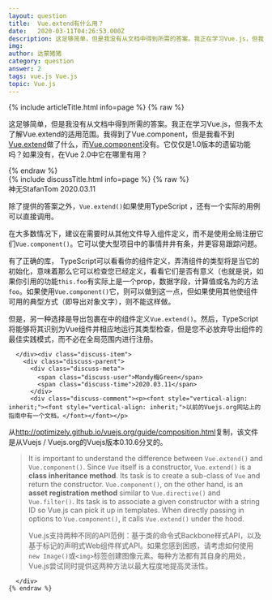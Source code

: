 ```yaml
---
layout: question
title:  Vue.extend有什么用？
date:   2020-03-11T04:26:53.000Z
description: 这足够简单，但是我没有从文档中得到所需的答案。我正在学习Vue.js，但我不太了解Vue.extend的适用范围。我得到了Vue.component，但是...
img: 
author: 达蒙猪猪
category: question
answer: 2
tags: vue.js Vue.js
topic: Vue.js
---
```

<div class="article-root">
  <div class="article">
    {% include articleTitle.html info=page %}
    {% raw %}
    <div class="article-content"><p><font style="vertical-align: inherit;"><font style="vertical-align: inherit;">这足够简单，但是我没有从文档中得到所需的答案。</font><font style="vertical-align: inherit;">我正在学习Vue.js，但我不太了解Vue.extend的适用范围。我得到了Vue.component，但是我看不到</font></font><a href="https://vuejs.org/v2/api/#Vue-extend" rel="noreferrer"><font style="vertical-align: inherit;"><font style="vertical-align: inherit;">Vue.extend</font></font></a><font style="vertical-align: inherit;"><font style="vertical-align: inherit;">做了</font><font style="vertical-align: inherit;">什么</font><font style="vertical-align: inherit;">，而</font></font><a href="https://vuejs.org/v2/api/#Vue-component" rel="noreferrer"><font style="vertical-align: inherit;"><font style="vertical-align: inherit;">Vue.component</font></font></a><font style="vertical-align: inherit;"><font style="vertical-align: inherit;">没有。</font><font style="vertical-align: inherit;">它仅仅是1.0版本的遗留功能吗？</font><font style="vertical-align: inherit;">如果没有，在Vue 2.0中它在哪里有用？</font></font></p></div>
    {% endraw %}
  </div>

  <div class="discuss-wrapper">
    {% include discussTitle.html info=page %}
    {% raw %}
    <div class="discuss-item">
        <div class="discuss-parent">
          <div class="discuss-meta">
            <span class="discuss-user">神无StafanTom</span>
            <span class="discuss-time">2020.03.11</span>
          </div>
          <div class="discuss-comment"><p><font style="vertical-align: inherit;"><font style="vertical-align: inherit;">除了提供的答案之外，</font></font><code>Vue.extend()</code><font style="vertical-align: inherit;"><font style="vertical-align: inherit;">如果使用TypeScript </font><font style="vertical-align: inherit;">，还有一个实际的用例可以</font><font style="vertical-align: inherit;">直接</font><font style="vertical-align: inherit;">调用</font><font style="vertical-align: inherit;">。</font></font></p>

<p><font style="vertical-align: inherit;"><font style="vertical-align: inherit;">在大多数情况下，建议在需要时从其他文件导入组件定义，而不是使用全局注册它们</font></font><code>Vue.component()</code><font style="vertical-align: inherit;"><font style="vertical-align: inherit;">。</font><font style="vertical-align: inherit;">它可以使大型项目中的事情井井有条，并更容易跟踪问题。</font></font></p>

<p><font style="vertical-align: inherit;"><font style="vertical-align: inherit;">有了正确的库， TypeScript可以看看你的组件定义，弄清组件的类型将是当它的初始化，意味着那么它可以检查您已经定义，看看它们是否有意义（也就是说，如果你引用的功能</font></font><code>this.foo</code><font style="vertical-align: inherit;"><font style="vertical-align: inherit;">有实际上是一个prop，数据字段，计算值或名为的方法</font></font><code>foo</code><font style="vertical-align: inherit;"><font style="vertical-align: inherit;">。</font><font style="vertical-align: inherit;">如果使用</font></font><code>Vue.component()</code><font style="vertical-align: inherit;"><font style="vertical-align: inherit;">它，则可以做到这一点，但如果使用其他使组件可用的典型方式（即导出对象文字），则不能这样做。</font></font></p>

<p><font style="vertical-align: inherit;"><font style="vertical-align: inherit;">但是，另一种选择是导出包裹在中的组件定义</font></font><code>Vue.extend()</code><font style="vertical-align: inherit;"><font style="vertical-align: inherit;">。</font><font style="vertical-align: inherit;">然后，TypeScript将能够将其识别为Vue组件并相应地运行其类型检查，但是您不必放弃导出组件的最佳实践模式，而不必在全局范围内进行注册。</font></font></p></div>
        </div>
        
      </div><div class="discuss-item">
        <div class="discuss-parent">
          <div class="discuss-meta">
            <span class="discuss-user">Mandy梅Green</span>
            <span class="discuss-time">2020.03.11</span>
          </div>
          <div class="discuss-comment"><p><font style="vertical-align: inherit;"><font style="vertical-align: inherit;">以前的Vuejs.org网站上的指南中有一个文档。</font></font></p>

<p><font style="vertical-align: inherit;"><font style="vertical-align: inherit;">从</font></font><a href="http://optimizely.github.io/vuejs.org/guide/composition.html" rel="noreferrer"><font style="vertical-align: inherit;"><font style="vertical-align: inherit;">http://optimizely.github.io/vuejs.org/guide/composition.html</font></font></a><font style="vertical-align: inherit;"><font style="vertical-align: inherit;">复制，</font><font style="vertical-align: inherit;">该文件是从Vuejs / Vuejs.org的Vuejs版本0.10.6分叉的。</font></font></p>

<blockquote>
  <p>It is important to understand the difference between <code>Vue.extend()</code>
  and <code>Vue.component()</code>. Since <code>Vue</code> itself is a constructor,
  <code>Vue.extend()</code> is a <strong>class inheritance method</strong>. Its task is to
  create a sub-class of <code>Vue</code> and return the constructor.
  <code>Vue.component()</code>, on the other hand, is an <strong>asset registration
  method</strong> similar to <code>Vue.directive()</code> and <code>Vue.filter()</code>. Its task is
  to associate a given constructor with a string ID so Vue.js can pick
  it up in templates. When directly passing in options to
  <code>Vue.component()</code>, it calls <code>Vue.extend()</code> under the hood.</p>
  
  <p><font style="vertical-align: inherit;"><font style="vertical-align: inherit;">Vue.js支持两种不同的API范例：基于类的命令式Backbone样式API，以及基于标记的声明式Web组件样式API。</font><font style="vertical-align: inherit;">如果您感到困惑，请考虑如何使用</font></font><code>new Image()</code><font style="vertical-align: inherit;"><font style="vertical-align: inherit;">或</font></font><code>&lt;img&gt;</code><font style="vertical-align: inherit;"><font style="vertical-align: inherit;">标签</font><font style="vertical-align: inherit;">创建图像元素</font><font style="vertical-align: inherit;">。</font><font style="vertical-align: inherit;">每种方法都有其自身的用处，Vue.js尝试同时提供这两种方法以最大程度地提高灵活性。</font></font></p>
</blockquote></div>
        </div>
        
      </div>
    {% endraw %}
  </div>
<div>
